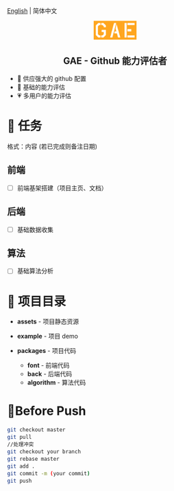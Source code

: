 [English](./README.md) | 简体中文

<p align="center">
<img src="/assets/logo.png" alt="Gae" width="100"/>
</p>
<h2 align="center"> GAE - Github 能力评估者</h2>

- 📶 供应强大的 github 配置
- 🧱 基础的能力评估
- 💗 多用户的能力评估

# 📜 任务

格式：内容 (若已完成则备注日期)

## 前端

- [ ] 前端基架搭建（项目主页、文档）

## 后端

- [ ] 基础数据收集

## 算法

- [ ] 基础算法分析

# 🎈 项目目录

- **assets** - 项目静态资源

- **example** - 项目 demo

- **packages** - 项目代码
  - **font** - 前端代码
  - **back** - 后端代码
  - **algorithm** - 算法代码

# 🔖Before Push

```bash
git checkout master
git pull
//处理冲突
git checkout your branch
git rebase master
git add .
git commit -m (your commit)
git push
```
